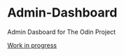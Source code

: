 # Admin-Dashboard

Admin Dasboard for The Odin Project

[Work in progress](https://shreyaskr8.github.io/Admin-Dashboard/)
